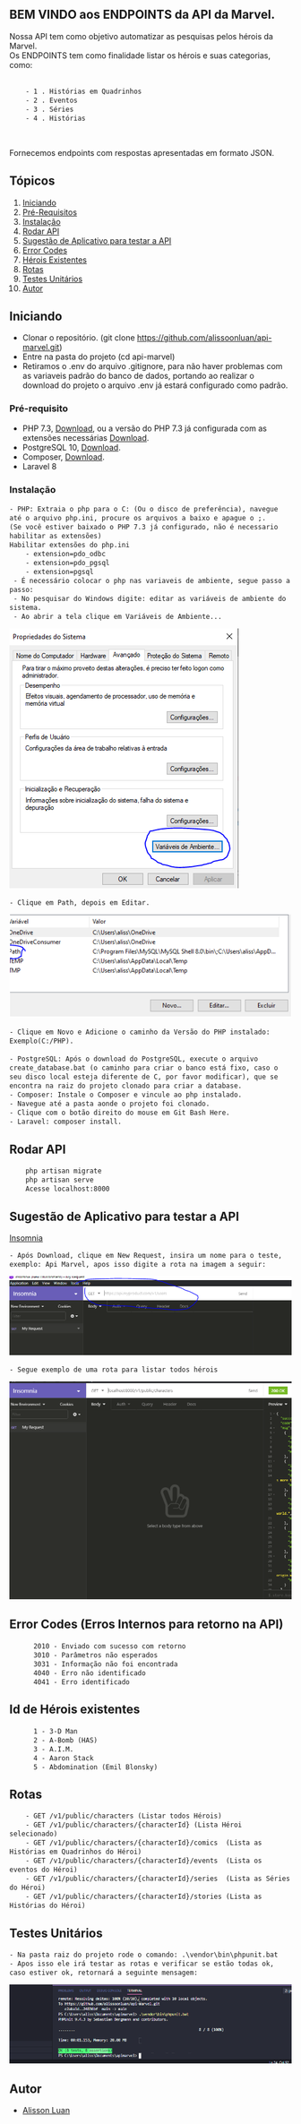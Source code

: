 ## BEM VINDO aos ENDPOINTS da API da Marvel.

Nossa API tem como objetivo automatizar as pesquisas pelos hérois da Marvel.</br>
Os ENDPOINTS tem como finalidade listar os hérois e suas categorias, como:

```

    - 1 . Histórias em Quadrinhos
    - 2 . Eventos
    - 3 . Séries
    - 4 . Histórias
    
    
```  
Fornecemos endpoints com respostas apresentadas em formato JSON.
    
## Tópicos
1.  [Iniciando](#iniciando)
2.  [Pré-Requisitos](#prerequisitos)
3.  [Instalação](#instalacao)
4.  [Rodar API](#rodarapi)
5.  [Sugestão de Aplicativo para testar a API](#testarapi)
6.  [Error Codes](#errorcode)
7.  [Hérois Existentes](#heroesexistente)
8.  [Rotas](#rotas)
9.  [Testes Unitários](#testesunitarios)
10. [Autor](#autor)


<a name="iniciando"/></a>
## Iniciando
  - Clonar o repositório. (git clone https://github.com/alissoonluan/api-marvel.git)
  - Entre na pasta do projeto (cd api-marvel)
  - Retiramos o .env do arquivo .gitignore, para não haver problemas com as variaveis padrão do banco de dados, portando ao realizar o download do projeto o arquivo .env já estará configurado como padrão.
<a name="prerequisitos"/></a>
### Pré-requisito
  - PHP 7.3, <a href="https://windows.php.net/downloads/releases/php-7.3.25-nts-Win32-VC15-x64.zip">Download</a>, ou a versão do PHP 7.3 já configurada com as extensões necessárias  <a href="https://wetransfer.com/downloads/eda06f86ea1b02fd5763e8695ce34c5a20201129223605/05969ceda67e89b0202cce34cfac727b20201129223621/4c6d1b?utm_campaign=WT_email_tracking&utm_content=general&utm_medium=download_button&utm_source=notify_recipient_email">Download</a>. 
  - PostgreSQL 10, <a href="https://windows.php.net/downloads/releases/php-7.3.25-nts-Win32-VC15-x64.zip">Download</a>.
  - Composer, <a href="https://getcomposer.org/Composer-Setup.exe">Download</a>.
  - Laravel 8

<a name="instalacao"/></a>
### Instalação
    - PHP: Extraia o php para o C: (Ou o disco de preferência), navegue até o arquivo php.ini, procure os arquivos a baixo e apague o ;.
    (Se você estiver baixado o PHP 7.3 já configurado, não é necessario habilitar as extensões)
    Habilitar extensões do php.ini
        - extension=pdo_odbc
        - extension=pdo_pgsql
        - extension=pgsql
     - É necessário colocar o php nas variaveis de ambiente, segue passo a passo:
     - No pesquisar do Windows digite: editar as variáveis de ambiente do sistema.
     - Ao abrir a tela clique em Variáveis de Ambiente...
     
![alt tag](./prints/variaveis.PNG)
     
     
    - Clique em Path, depois em Editar.
![alt tag](./prints/pathh.PNG)
    
    - Clique em Novo e Adicione o caminho da Versão do PHP instalado: Exemplo(C:/PHP).
    
    - PostgreSQL: Após o download do PostgreSQL, execute o arquivo create_database.bat (o caminho para criar o banco está fixo, caso o seu disco local esteja diferente de C, por favor modificar), que se encontra na raiz do projeto clonado para criar a database.
    - Composer: Instale o Composer e vincule ao php instalado.
    - Navegue até a pasta aonde o projeto foi clonado.
    - Clique com o botão direito do mouse em Git Bash Here.
    - Laravel: composer install.
		
<a name="rodarapi"/></a>
## Rodar API	
        php artisan migrate
        php artisan serve
        Acesse localhost:8000
        
        
        
<a name="testarapi"/></a>
## Sugestão de Aplicativo para testar a API
  <a href="https://updates.insomnia.rest/downloads/windows/latest?app=com.insomnia.app&source=website&ref=https%3A%2F%2Fwww.google.com%2F">Insomnia</a>
    
    - Após Download, clique em New Request, insira um nome para o teste, exemplo: Api Marvel, apos isso digite a rota na imagem a seguir:
 
 ![alt tag](./prints/insomnia.PNG)
    
    - Segue exemplo de uma rota para listar todos hérois
 
 ![alt tag](./prints/exemplocharacters.PNG)
        
        
<a name="errorcode"/></a>
## Error Codes	(Erros Internos para retorno na API)
          2010 - Enviado com sucesso com retorno
          3010 - Parâmetros não esperados
          3031 - Informação não foi encontrada
          4040 - Erro não identificado
          4041 - Erro identificado
          
<a name="heroesexistente"/></a>
## Id de Hérois existentes
          1 - 3-D Man
          2 - A-Bomb (HAS)
          3 - A.I.M.
          4 - Aaron Stack
          5 - Abdomination (Emil Blonsky)

<a name="rotas"/></a>
## Rotas	
        - GET /v1/public/characters (Listar todos Hérois)
        - GET /v1/public/characters/{characterId} (Lista Héroi selecionado)
        - GET /v1/public/characters/{characterId}/comics  (Lista as Histórias em Quadrinhos do Héroi)
        - GET /v1/public/characters/{characterId}/events  (Lista os eventos do Héroi)
        - GET /v1/public/characters/{characterId}/series  (Lista as Séries do Héroi)
        - GET /v1/public/characters/{characterId}/stories (Lista as Histórias do Héroi)  

<a name="autor"/></a>

<a name="testesunitarios"/></a>
## Testes Unitários	
    - Na pasta raiz do projeto rode o comando: .\vendor\bin\phpunit.bat
    - Apos isso ele irá testar as rotas e verificar se estão todas ok, caso estiver ok, retornará a seguinte mensagem:
![alt tag](./prints/testeunitario.PNG)    

<a name="autor"/></a>
## Autor
  - [Alisson Luan](https://br.linkedin.com/in/alissoonluan)

